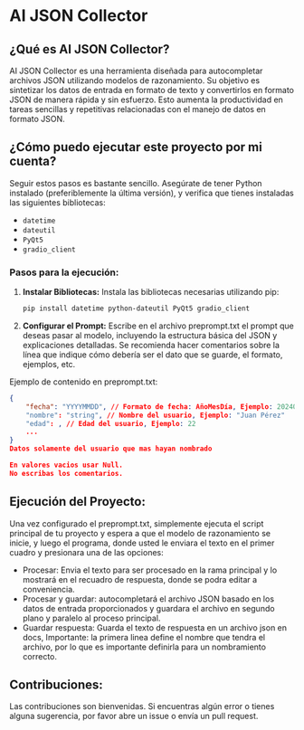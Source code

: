 # AI JSON Collector

## ¿Qué es AI JSON Collector?

AI JSON Collector es una herramienta diseñada para autocompletar archivos JSON utilizando modelos de razonamiento. Su objetivo es sintetizar los datos de entrada en formato de texto y convertirlos en formato JSON de manera rápida y sin esfuerzo. Esto aumenta la productividad en tareas sencillas y repetitivas relacionadas con el manejo de datos en formato JSON.

## ¿Cómo puedo ejecutar este proyecto por mi cuenta?

Seguir estos pasos es bastante sencillo. Asegúrate de tener Python instalado (preferiblemente la última versión), y verifica que tienes instaladas las siguientes bibliotecas:

- `datetime`
- `dateutil`
- `PyQt5`
- `gradio_client`

### Pasos para la ejecución:

1. **Instalar Bibliotecas:**
   Instala las bibliotecas necesarias utilizando pip:
   ```sh
   pip install datetime python-dateutil PyQt5 gradio_client
	```
	
2. **Configurar el Prompt:**
	Escribe en el archivo preprompt.txt el prompt que deseas pasar al modelo, incluyendo la estructura básica del JSON y explicaciones detalladas. Se recomienda hacer comentarios sobre la línea que indique cómo debería ser el dato que se guarde, el formato, ejemplos, etc.

Ejemplo de contenido en preprompt.txt:

```json
{
    "fecha": "YYYYMMDD", // Formato de fecha: AñoMesDía, Ejemplo: 20240812
    "nombre": "string", // Nombre del usuario, Ejemplo: "Juan Pérez"
	"edad": , // Edad del usuario, Ejemplo: 22
    ...
}
Datos solamente del usuario que mas hayan nombrado

En valores vacios usar Null.
No escribas los comentarios.

```

## Ejecución del Proyecto:
Una vez configurado el preprompt.txt, simplemente ejecuta el script principal de tu proyecto y espera a que el modelo de razonamiento se inicie, y luego el programa, donde usted le enviara el texto en el primer cuadro y presionara una de las opciones:
- Procesar: Envia el texto para ser procesado en la rama principal y lo mostrará en el recuadro de respuesta, donde se podra editar a conveniencia.
- Procesar y guardar: autocompletará el archivo JSON basado en los datos de entrada proporcionados y guardara el archivo en segundo plano y paralelo al proceso principal.
- Guardar respuesta: Guarda el texto de respuesta en un archivo json en docs, Importante: la primera linea define el nombre que tendra el archivo, por lo que es importante definirla para un nombramiento correcto.


## Contribuciones:
Las contribuciones son bienvenidas. Si encuentras algún error o tienes alguna sugerencia, por favor abre un issue o envía un pull request.

